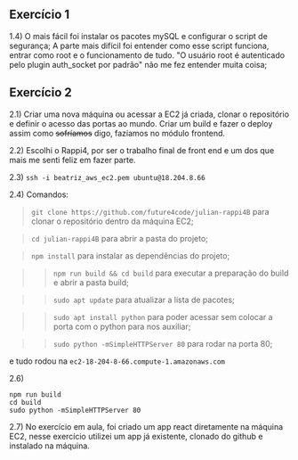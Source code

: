 ## Exercício 1
1.4) O mais fácil foi instalar os pacotes mySQL e configurar o script de segurança;
 A parte mais difícil foi entender como esse script funciona, entrar como root e o funcionamento de tudo. "O usuário root é autenticado pelo plugin auth_socket por padrão" não me fez entender muita coisa;

## Exercício 2
2.1)  Criar uma nova máquina ou acessar a EC2 já criada, clonar o repositório e definir o acesso das portas ao mundo. Criar um build e fazer o deploy assim como ~~sofríamos~~ digo, fazíamos no módulo frontend.

2.2) Escolhi o Rappi4, por ser o trabalho final de front end e um dos que mais me senti feliz em fazer parte.

2.3) ```ssh -i beatriz_aws_ec2.pem ubuntu@18.204.8.66```

2.4) Comandos:
> ```git clone https://github.com/future4code/julian-rappi4B``` para clonar o repositório dentro da máquina EC2;

> ```cd julian-rappi4B``` para abrir a pasta do projeto;

> ```npm install``` para instalar as dependências do projeto;

>> ```npm run build && cd build``` para executar a preparação do build e abrir a pasta build;

>> ```sudo apt update``` para atualizar a lista de pacotes;

>> ``` sudo apt install python ``` para poder acessar sem colocar a porta com o python para nos auxiliar;

>> ``` sudo python -mSimpleHTTPServer 80 ``` para rodar na porta 80;

e tudo rodou na ```ec2-18-204-8-66.compute-1.amazonaws.com```

2.6)
```
npm run build
cd build
sudo python -mSimpleHTTPServer 80
```

2.7) No exercício em aula, foi criado um app react diretamente na máquina EC2, nesse exercício utilizei um app já existente, clonado do github e instalado na máquina.